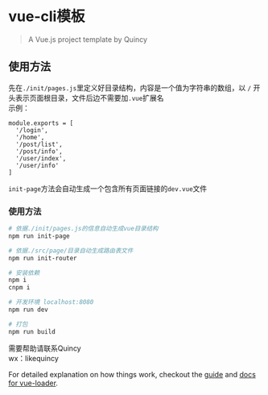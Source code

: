 # vue-cli模板

> A Vue.js project template by Quincy 

## 使用方法

先在`./init/pages.js`里定义好目录结构，内容是一个值为字符串的数组，以 `/` 开头表示页面根目录，文件后边不需要加`.vue`扩展名  
示例：
```
module.exports = [
  '/login',
  '/home',
  '/post/list',
  '/post/info',
  '/user/index',
  '/user/info'
]
```

`init-page`方法会自动生成一个包含所有页面链接的`dev.vue`文件

### 使用方法
``` bash
# 依据./init/pages.js的信息自动生成vue目录结构
npm run init-page

# 依据./src/page/目录自动生成路由表文件
npm run init-router

# 安装依赖
npm i 
cnpm i

# 开发环境 localhost:8080
npm run dev

# 打包
npm run build

```

需要帮助请联系Quincy  
wx：likequincy

For detailed explanation on how things work, checkout the [guide](http://vuejs-templates.github.io/webpack/) and [docs for vue-loader](http://vuejs.github.io/vue-loader).

